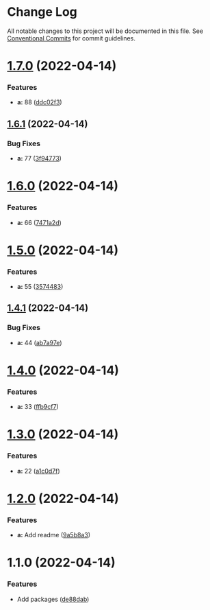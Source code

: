 # Change Log

All notable changes to this project will be documented in this file.
See [Conventional Commits](https://conventionalcommits.org) for commit guidelines.

# [1.7.0](https://github.com/isachivka/lerna-test/compare/@lerna-test/a@1.6.1...@lerna-test/a@1.7.0) (2022-04-14)


### Features

* **a:** 88 ([ddc02f3](https://github.com/isachivka/lerna-test/commit/ddc02f37f923f5cb06b2c5f513d4a15d892e8561))





## [1.6.1](https://github.com/isachivka/lerna-test/compare/@lerna-test/a@1.6.0...@lerna-test/a@1.6.1) (2022-04-14)


### Bug Fixes

* **a:** 77 ([3f94773](https://github.com/isachivka/lerna-test/commit/3f94773eecad4429b874a8aed3f84c5e7ae557f2))





# [1.6.0](https://github.com/isachivka/lerna-test/compare/@lerna-test/a@1.5.0...@lerna-test/a@1.6.0) (2022-04-14)


### Features

* **a:** 66 ([7471a2d](https://github.com/isachivka/lerna-test/commit/7471a2df4fe8a630b6681ac453fd2a9a90d746a6))





# [1.5.0](https://github.com/isachivka/lerna-test/compare/@lerna-test/a@1.4.1...@lerna-test/a@1.5.0) (2022-04-14)


### Features

* **a:** 55 ([3574483](https://github.com/isachivka/lerna-test/commit/3574483fc1d1b0eb1aee637ec8a41cae19e86c63))





## [1.4.1](https://github.com/isachivka/lerna-test/compare/@lerna-test/a@1.4.0...@lerna-test/a@1.4.1) (2022-04-14)


### Bug Fixes

* **a:** 44 ([ab7a97e](https://github.com/isachivka/lerna-test/commit/ab7a97e4da0d6d12a7fe02a2fa8d00acceaf30f2))





# [1.4.0](https://github.com/isachivka/lerna-test/compare/@lerna-test/a@1.3.0...@lerna-test/a@1.4.0) (2022-04-14)


### Features

* **a:** 33 ([ffb9cf7](https://github.com/isachivka/lerna-test/commit/ffb9cf7ad3d526a0b1e57c6f7966571da2668764))





# [1.3.0](https://github.com/isachivka/lerna-test/compare/@lerna-test/a@1.2.0...@lerna-test/a@1.3.0) (2022-04-14)


### Features

* **a:** 22 ([a1c0d7f](https://github.com/isachivka/lerna-test/commit/a1c0d7f759b74fbf0c67a7fb5409317f62b5c712))





# [1.2.0](https://github.com/isachivka/lerna-test/compare/@lerna-test/a@1.1.0...@lerna-test/a@1.2.0) (2022-04-14)


### Features

* **a:** Add readme ([9a5b8a3](https://github.com/isachivka/lerna-test/commit/9a5b8a320439ac05646978d6707dfec89ce3c169))





# 1.1.0 (2022-04-14)


### Features

* Add packages ([de88dab](https://github.com/isachivka/lerna-test/commit/de88dab2b90a6a823148f51864d618fb7f284cab))
